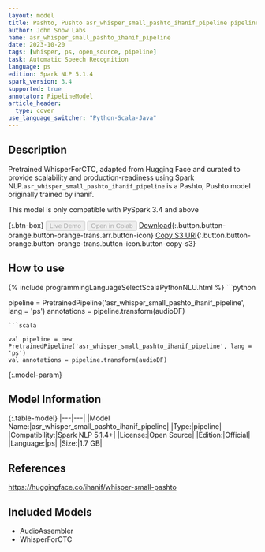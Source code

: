 ```yaml
---
layout: model
title: Pashto, Pushto asr_whisper_small_pashto_ihanif_pipeline pipeline WhisperForCTC from ihanif
author: John Snow Labs
name: asr_whisper_small_pashto_ihanif_pipeline
date: 2023-10-20
tags: [whisper, ps, open_source, pipeline]
task: Automatic Speech Recognition
language: ps
edition: Spark NLP 5.1.4
spark_version: 3.4
supported: true
annotator: PipelineModel
article_header:
  type: cover
use_language_switcher: "Python-Scala-Java"
---
```


## Description

Pretrained WhisperForCTC, adapted from Hugging Face and curated to provide scalability and production-readiness using Spark NLP.`asr_whisper_small_pashto_ihanif_pipeline` is a Pashto, Pushto model originally trained by ihanif.

This model is only compatible with PySpark 3.4 and above

{:.btn-box}
<button class="button button-orange" disabled>Live Demo</button>
<button class="button button-orange" disabled>Open in Colab</button>
[Download](https://s3.amazonaws.com/auxdata.johnsnowlabs.com/public/models/asr_whisper_small_pashto_ihanif_pipeline_ps_5.1.4_3.4_1697764646764.zip){:.button.button-orange.button-orange-trans.arr.button-icon}
[Copy S3 URI](s3://auxdata.johnsnowlabs.com/public/models/asr_whisper_small_pashto_ihanif_pipeline_ps_5.1.4_3.4_1697764646764.zip){:.button.button-orange.button-orange-trans.button-icon.button-copy-s3}

## How to use



<div class="tabs-box" markdown="1">
{% include programmingLanguageSelectScalaPythonNLU.html %}
```python

pipeline = PretrainedPipeline('asr_whisper_small_pashto_ihanif_pipeline', lang = 'ps')
annotations =  pipeline.transform(audioDF)

```
```scala

val pipeline = new PretrainedPipeline('asr_whisper_small_pashto_ihanif_pipeline', lang = 'ps')
val annotations = pipeline.transform(audioDF)

```
</div>

{:.model-param}
## Model Information

{:.table-model}
|---|---|
|Model Name:|asr_whisper_small_pashto_ihanif_pipeline|
|Type:|pipeline|
|Compatibility:|Spark NLP 5.1.4+|
|License:|Open Source|
|Edition:|Official|
|Language:|ps|
|Size:|1.7 GB|

## References

https://huggingface.co/ihanif/whisper-small-pashto

## Included Models

- AudioAssembler
- WhisperForCTC